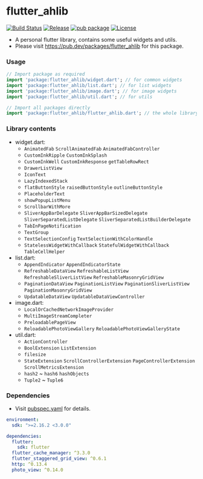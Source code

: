 # flutter_ahlib

[![Build Status](https://travis-ci.com/Aoi-hosizora/flutter_ahlib.svg?branch=master)](https://travis-ci.com/Aoi-hosizora/flutter_ahlib)
[![Release](https://img.shields.io/github/v/release/Aoi-hosizora/flutter_ahlib)](https://github.com/Aoi-hosizora/flutter_ahlib/releases)
[![pub package](https://img.shields.io/pub/v/flutter_ahlib.svg)](https://pub.dev/packages/flutter_ahlib)
[![License](https://img.shields.io/badge/license-mit-blue.svg)](./LICENSE)

+ A personal flutter library, contains some useful widgets and utils.
+ Please visit https://pub.dev/packages/flutter_ahlib for this package.

### Usage

```dart
// Import package as required
import 'package:flutter_ahlib/widget.dart'; // for common widgets
import 'package:flutter_ahlib/list.dart'; // for list widgets
import 'package:flutter_ahlib/image.dart'; // for image widgets
import 'package:flutter_ahlib/util.dart'; // for utils

// Import all packages directly
import 'package:flutter_ahlib/flutter_ahlib.dart'; // the whole library
```

### Library contents

+ widget.dart:
    + `AnimatedFab` `ScrollAnimatedFab` `AnimatedFabController`
    + `CustomInkRipple` `CustomInkSplash`
    + `CustomInkWell` `CustomInkResponse` `getTableRowRect`
    + `DrawerListView`
    + `IconText`
    + `LazyIndexedStack`
    + `flatButtonStyle` `raisedButtonStyle` `outlineButtonStyle`
    + `PlaceholderText`
    + `showPopupListMenu`
    + `ScrollbarWithMore`
    + `SliverAppBarDelegate` `SliverAppBarSizedDelegate` `SliverSeparatedListDelegate` `SliverSeparatedListBuilderDelegate`
    + `TabInPageNotification`
    + `TextGroup`
    + `TextSelectionConfig` `TextSelectionWithColorHandle`
    + `StatelessWidgetWithCallback` `StatefulWidgetWithCallback` `TableCellHelper`
+ list.dart:
    + `AppendIndicator` `AppendIndicatorState`
    + `RefreshableDataView` `RefreshableListView` `RefreshableSliverListView` `RefreshableMasonryGridView`
    + `PaginationDataView` `PaginationListView` `PaginationSliverListView` `PaginationMasonryGridView`
    + `UpdatableDataView` `UpdatableDataViewController`
+ image.dart:
    + `LocalOrCachedNetworkImageProvider`
    + `MultiImageStreamCompleter`
    + `PreloadablePageView`
    + `ReloadablePhotoViewGallery` `ReloadablePhotoViewGalleryState`
+ util.dart:
    + `ActionController`
    + `BoolExtension` `ListExtension`
    + `filesize`
    + `StateExtension` `ScrollControllerExtension` `PageControllerExtension` `ScrollMetricsExtension`
    + `hash2` ~ `hash6` `hashObjects`
    + `Tuple2` ~ `Tuple6`

### Dependencies

+ Visit [pubspec.yaml](./pubspec.yaml) for details.

```yaml
environment:
  sdk: ">=2.16.2 <3.0.0"

dependencies:
  flutter:
    sdk: flutter
  flutter_cache_manager: ^3.3.0
  flutter_staggered_grid_view: ^0.6.1
  http: ^0.13.4
  photo_view: ^0.14.0
```
